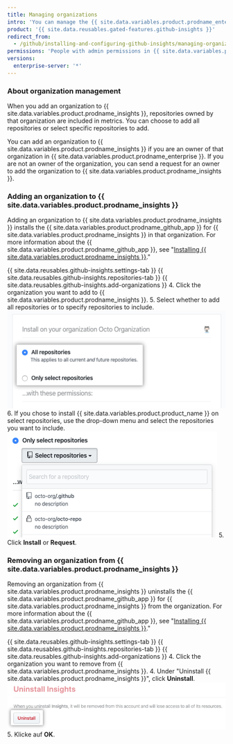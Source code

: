 ```yaml
---
title: Managing organizations
intro: 'You can manage the {{ site.data.variables.product.prodname_enterprise }} organizations that are included in metrics.'
product: '{{ site.data.reusables.gated-features.github-insights }}'
redirect_from:
  - /github/installing-and-configuring-github-insights/managing-organizations
permissions: 'People with admin permissions in {{ site.data.variables.product.prodname_insights }} can manage organizations.'
versions:
  enterprise-server: '*'
---
```


### About organization management

When you add an organization to {{ site.data.variables.product.prodname_insights }}, repositories owned by that organization are included in metrics. You can choose to add all repositories or select specific repositories to add.

You can add an organization to {{ site.data.variables.product.prodname_insights }} if you are an owner of that organization in {{ site.data.variables.product.prodname_enterprise }}. If you are not an owner of the organization, you can send a request for an owner to add the organization to {{ site.data.variables.product.prodname_insights }}.

### Adding an organization to {{ site.data.variables.product.prodname_insights }}

Adding an organization to {{ site.data.variables.product.prodname_insights }} installs the {{ site.data.variables.product.prodname_github_app }} for {{ site.data.variables.product.prodname_insights }} in that organization. For more information about the {{ site.data.variables.product.prodname_github_app }}, see "[Installing {{ site.data.variables.product.prodname_insights }}](/github/installing-and-configuring-github-insights/installing-github-insights)."

{{ site.data.reusables.github-insights.settings-tab }}
{{ site.data.reusables.github-insights.repositories-tab }}
{{ site.data.reusables.github-insights.add-organizations }}
4. Click the organization you want to add to {{ site.data.variables.product.prodname_insights }}.
5. Select whether to add all repositories or to specify repositories to include. ![Checkboxes to add all repositories or select repositories](/assets/images/help/insights/all-or-select-repos.png)
6. If you chose to install {{ site.data.variables.product.product_name }} on select repositories, use the drop-down menu and select the repositories you want to include. ![Drop-down menu to select repositories](/assets/images/help/insights/select-repos.png)
5. Click **Install** or **Request**.

### Removing an organization from {{ site.data.variables.product.prodname_insights }}

Removing an organization from {{ site.data.variables.product.prodname_insights }} uninstalls the {{ site.data.variables.product.prodname_github_app }} for {{ site.data.variables.product.prodname_insights }} from the organization. For more information about the {{ site.data.variables.product.prodname_github_app }}, see "[Installing {{ site.data.variables.product.prodname_insights }}](/github/installing-and-configuring-github-insights/installing-github-insights)."

{{ site.data.reusables.github-insights.settings-tab }}
{{ site.data.reusables.github-insights.repositories-tab }}
{{ site.data.reusables.github-insights.add-organizations }}
4. Click the organization you want to remove from {{ site.data.variables.product.prodname_insights }}.
4. Under "Uninstall {{ site.data.variables.product.prodname_insights }}", click **Uninstall**. ![Uninstall button](/assets/images/help/insights/uninstall-button.png)
5. Klicke auf **OK**.
